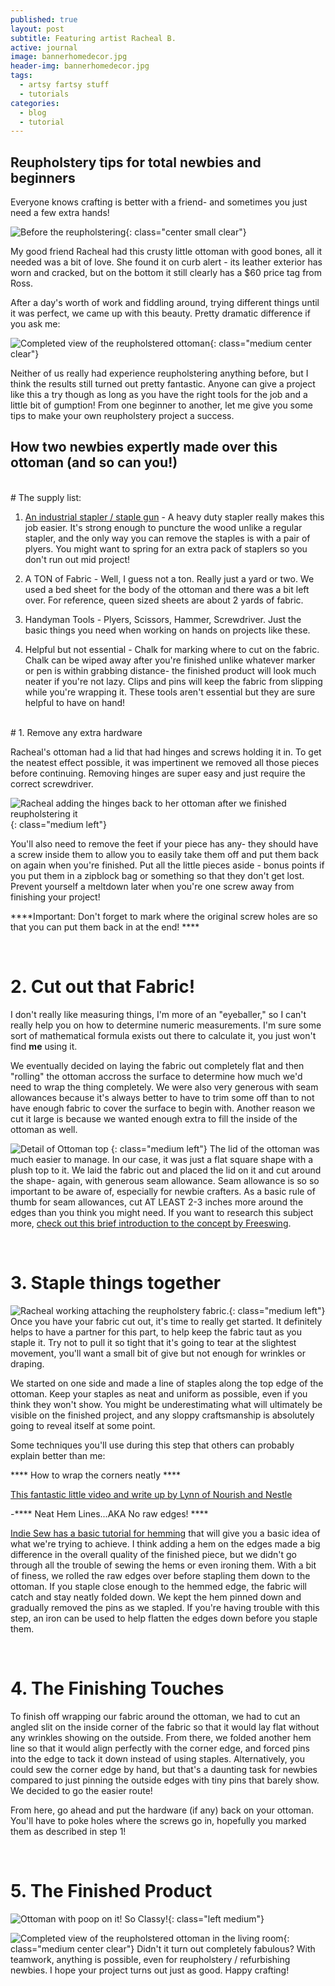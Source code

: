 ```yaml
---
published: true
layout: post
subtitle: Featuring artist Racheal B.
active: journal
image: bannerhomedecor.jpg
header-img: bannerhomedecor.jpg
tags:
  - artsy fartsy stuff
  - tutorials
categories:
  - blog
  - tutorial
---
```

## Reupholstery tips for total newbies and beginners


Everyone knows crafting is better with a friend- and sometimes you just need a few extra hands!

![Before the reupholstering]({{site.baseurl}}/media/rachealcraft1.jpg){: class="center small clear"}

My good friend Racheal had this crusty little ottoman with good bones, all it needed was a bit of love. She found it on curb alert - its leather exterior has worn and cracked, but on the bottom it still clearly has a $60 price tag from Ross. 

After a day's worth of work and fiddling around, trying different things until it was perfect, we came up with this beauty. Pretty dramatic difference if you ask me:

<!--more-->

![Completed view of the reupholstered ottoman]({{site.baseurl}}/media/rachealcraft4finished.jpg){: class="medium center clear"}

Neither of us really had experience reupholstering anything before, but I think the results still turned out pretty fantastic. Anyone can give a project like this a try though as long as you have the right tools for the job and a little bit of gumption! From one beginner to another, let me give you some tips to make your own reupholstery project a success.

## How two newbies expertly made over this ottoman (and so can you!)  
<br>
# The supply list:

1. [An industrial stapler / staple gun](http://a.co/9hZ0Tho "An example of an industrial stapler sold on Amazon.") - A heavy duty stapler really makes this job easier. It's strong enough to puncture the wood unlike a regular stapler, and the only way you can remove the staples is with a pair of plyers. You might want to spring for an extra pack of staplers so you don't run out mid project!

2. A TON of Fabric - Well, I guess not a ton. Really just a yard or two. We used a bed sheet for the body of the ottoman and there was a bit left over. For reference, queen sized sheets are about 2 yards of fabric. 

3. Handyman Tools - Plyers, Scissors, Hammer, Screwdriver. Just the basic things you need when working on hands on projects like these. 

4. Helpful but not essential - Chalk for marking where to cut on the fabric. Chalk can be wiped away after you're finished unlike whatever marker or pen is within grabbing distance- the finished product will look much neater if you're not lazy. Clips and pins will keep the fabric from slipping while you're wrapping it. These tools aren't essential but they are sure helpful to have on hand!

<br>
# 1. Remove any extra hardware

Racheal's ottoman had a lid that had hinges and screws holding it in. To get the neatest effect possible, it was impertinent we removed all those pieces before continuing. Removing hinges are super easy and just require the correct screwdriver. 

![Racheal adding the hinges back to her ottoman after we finished reupholstering it]({{site.baseurl}}/media/rachealcraft3.jpg){: class="medium left"}

You'll also need to remove the feet if your piece has any- they should have a screw inside them to allow you to easily take them off and put them back on again when you're finished. Put all the little pieces aside - bonus points if you put them in a zipblock bag or something so that they don't get lost. Prevent yourself a meltdown later when you're one screw away from finishing your project!

****Important: Don't forget to mark where the original screw holes are so that you can put them back in at the end! ****

<br>

# 2. Cut out that Fabric!

I don't really like measuring things, I'm more of an "eyeballer," so I can't really help you on how to determine numeric measurements. I'm sure some sort of mathematical formula exists out there to calculate it, you just won't find __me__ using it. 

We eventually decided on laying the fabric out completely flat and then "rolling" the ottoman accross the surface to determine how much we'd need to wrap the thing completely. We were also very generous with seam allowances because it's always better to have to trim some off than to not have enough fabric to cover the surface to begin with. Another reason we cut it large is because we wanted enough extra to fill the inside of the ottoman as well. 

![Detail of Ottoman top]({{site.baseurl}}/media/rachealcraft5finished.jpg) {: class="medium left"}
The lid of the ottoman was much easier to manage. In our case, it was just a flat square shape with a plush top to it. We laid the fabric out and placed the lid on it and cut around the shape- again, with generous seam allowance. Seam allowance is so so important to be aware of, especially for newbie crafters. As a basic rule of thumb for seam allowances, cut AT LEAST 2-3 inches more around the edges than you think you might need. If you want to research this subject more, [check out this brief introduction to the concept by Freeswing](https://freesewing.org/docs/sewing/seam-allowance "What is Seam Allowance? By Freeswing.org").

<br> 

# 3. Staple things together
![Racheal working attaching the reupholstery fabric.]({{site.baseurl}}/media/rachealcraft2.jpg){: class="medium left"}
Once you have your fabric cut out, it's time to really get started. It definitely helps to have a partner for this part, to help keep the fabric taut as you staple it. Try not to pull it so tight that it's going to tear at the slightest movement, you'll want a small bit of give but not enough for wrinkles or draping. 

We started on one side and made a line of staples along the top edge of the ottoman. Keep your staples as neat and uniform as possible, even if you think they won't show. You might be underestimating what will ultimately be visible on the finished project, and any sloppy craftsmanship is absolutely going to reveal itself at some point. 


Some techniques you'll use during this step that others can probably explain better than me:

**** How to wrap the corners neatly ****

[This fantastic little video and write up by Lynn of Nourish and Nestle](https://www.nourishandnestle.com/paint-fabric-new-life-old-bench/ "How to wrap fabric around corners")

-**** Neat Hem Lines...AKA No raw edges! ****

[Indie Sew has a basic tutorial for hemming](https://indiesew.com/blog/how-to-sew-a-double-fold-hem "Hemlines 101") that will give you a basic idea of what we're trying to achieve. I think adding a hem on the edges made a big difference in the overall quality of the finished piece, but we didn't go through all the trouble of sewing the hems or even ironing them. With a bit of finess, we rolled the raw edges over before stapling them down to the ottoman. If you staple close enough to the hemmed edge, the fabric will catch and stay neatly folded down. We kept the hem pinned down and gradually removed the pins as we stapled. If you're having trouble with this step, an iron can be used to help flatten the edges down before you staple them.

<br>

# 4. The Finishing Touches

To finish off wrapping our fabric around the ottoman, we had to cut an angled slit on the inside corner of the fabric so that it would lay flat without any wrinkles showing on the outside. From there, we folded another hem line so that it would align perfectly with the corner edge, and forced pins into the edge to tack it down instead of using staples. Alternatively, you could sew the corner edge by hand, but that's a daunting task for newbies compared to just pinning the outside edges with tiny pins that barely show. We decided to go the easier route!

From here, go ahead and put the hardware (if any) back on your ottoman. You'll have to poke holes where the screws go in, hopefully you marked them as described in step 1! 

<br>

# 5. The Finished Product

![Ottoman with poop on it! So Classy!]({{site.baseurl}}/media/rachealcraft6finished.jpg){: class="left medium"}

![Completed view of the reupholstered ottoman in the living room]({{site.baseurl}}/media/rachealcraftfinished.jpg){: class="medium center clear"}
Didn't it turn out completely fabulous? With teamwork, anything is possible, even for reupholstery / refurbishing newbies. I hope your project turns out just as good. Happy crafting!